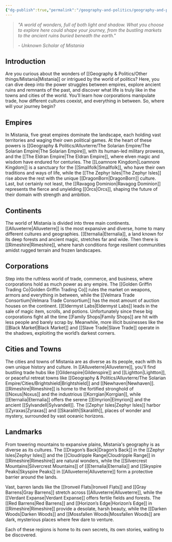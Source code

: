 ```yaml
---
{"dg-publish":true,"permalink":"/geography-and-politics/geography-and-politics/"}
---
```


> _"A world of wonders, full of both light and shadow. What you choose to explore here could shape your journey, from the bustling markets to the ancient ruins buried beneath the earth."_
> 
> _- Unknown Scholar of Mistania_

## Introduction

Are you curious about the wonders of [[Geography & Politics/Other things/Mistania\|Mistania]] or intrigued by the world of politics? Here, you can dive deep into the power struggles between empires, explore ancient ruins and remnants of the past, and discover what life is truly like in the towns and cities of the world. You’ll learn how corporations manipulate trade, how different cultures coexist, and everything in between. So, where will your journey begin?

## Empires

In Mistania, five great empires dominate the landscape, each holding vast territories and waging their own political games. At the heart of these powers is [[Geography & Politics/Alluvterre/The Solarian Empire/The Solarian Empire\|The Solarian Empire]], with its human-led military prowess, and the [[The Eldran Empire\|The Eldran Empire]], where elven magic and wisdom have endured for centuries. The [[Loamnore Kingdom\|Loamnore Kingdom]] is a sanctuary for the [[Smallfolk\|Smallfolk]], who have their own traditions and ways of life, while the [[The Zephyr Isles\|The Zephyr Isles]] rise above the rest with the unique [[DragonBorn\|DragonBorn]] culture. Last, but certainly not least, the [[Ravagog Dominion\|Ravagog Dominion]] represents the fierce and unyielding [[Orcs\|Orcs]], shaping the future of their domain with strength and ambition.

## Continents

The world of Mistania is divided into three main continents. [[Alluveterre\|Alluveterre]] is the most expansive and diverse, home to many different cultures and geographies. [[Eternalia\|Eternalia]], a land known for its deep forests and ancient magic, stretches far and wide. Then there is [[Rimeshire\|Rimeshire]], where harsh conditions forge resilient communities amidst rugged terrain and frozen landscapes.

## Corporations

Step into the ruthless world of trade, commerce, and business, where corporations hold as much power as any empire. The [[Golden Griffin Trading Co\|Golden Griffin Trading Co]] rules the market on weapons, armors and everything in between, while the [[Velmara Trade Consortium\|Velmara Trade Consortium]] has the most amount of auction houses on the continent. [[Eldermyst Labs\|Eldermyst Labs]] leads in the sale of magic item, scrolls, and potions. Unfortunately since these big corporations fight all the time [[Family Shops\|Family Shops]] are hit with less people and barely scrap by. Meanwhile, more illicit businesses like the [[Black Market\|Black Market]] and [[Slave Trade\|Slave Trade]] operate in the shadows, exploiting the world’s darkest corners.

## Cities and Towns

The cities and towns of Mistania are as diverse as its people, each with its own unique history and culture. In [[Alluveterre\|Alluveterre]], you'll find bustling trade hubs like [[Gildenspire\|Gildenspire]] and [[Lightton\|Lightton]], or peaceful retreat towns like [[Geography & Politics/Alluvterre/The Solarian Empire/Cities/Brightshield\|Brightshield]] and [[Newhaven\|Newhaven]]. [[Rimeshire\|Rimeshire]] is home to the fortified stronghold of [[Noxus\|Noxus]] and the industrious [[Korrgian\|Korrgian]], while [[Eternalia\|Eternalia]] offers the serene [[Elmyrion\|Elmyrion]] and the ancient [[Sylvandell\|Sylvandell]]. The [[Zephyr Isles\|Zephyr Isles]] harbor [[Zyraxas\|Zyraxas]] and [[Skaralith\|Skaralith]], places of wonder and mystery, surrounded by vast oceanic horizons.

## Landmarks

From towering mountains to expansive plains, Mistania's geography is as diverse as its cultures. The [[Dragon’s Back\|Dragon’s Back]] in the [[Zephyr Isles\|Zephyr Isles]] and the [[Cloudripple Range\|Cloudripple Range]] in [[Rimeshire\|Rimeshire]] are natural wonders, while the [[Silvercrest Mountains\|Silvercrest Mountains]] of [[Eternalia\|Eternalia]] and [[Skyspire Peaks\|Skyspire Peaks]] in [[Alluveterre\|Alluveterre]] form a protective barrier around the lands.

Vast, barren lands like the [[Ironveil Flats\|Ironveil Flats]] and [[Gray Barrens\|Gray Barrens]] stretch across [[Alluveterre\|Alluveterre]], while the [[Verdant Expanse\|Verdant Expanse]] offers fertile fields and forests. The [[Red Barrens\|Red Barrens]] and [[Horizon’s Edge\|Horizon’s Edge]] in [[Rimeshire\|Rimeshire]] provide a desolate, harsh beauty, while the [[Darken Woods\|Darken Woods]] and [[Mossfallen Woods\|Mossfallen Woods]] are dark, mysterious places where few dare to venture.

Each of these regions is home to its own secrets, its own stories, waiting to be discovered.